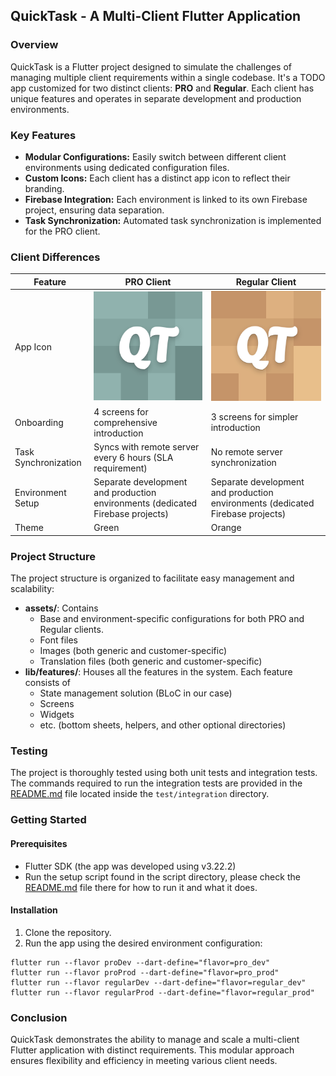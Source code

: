 ## QuickTask - A Multi-Client Flutter Application

### Overview

QuickTask is a Flutter project designed to simulate the challenges of managing multiple client requirements within a single codebase. It's a TODO app customized for two distinct clients: **PRO** and **Regular**. Each client has unique features and operates in separate development and production environments.

### Key Features

- **Modular Configurations:** Easily switch between different client environments using dedicated configuration files.
- **Custom Icons:** Each client has a distinct app icon to reflect their branding.
- **Firebase Integration:** Each environment is linked to its own Firebase project, ensuring data separation.
- **Task Synchronization:** Automated task synchronization is implemented for the PRO client.

### Client Differences

| Feature              | PRO Client                                                                                                                       | Regular Client                                                                                                                           |
|----------------------|----------------------------------------------------------------------------------------------------------------------------------|------------------------------------------------------------------------------------------------------------------------------------------|
| App Icon             | ![PRO Client Icon](https://github.com/byshy/unicode_quick_task/blob/main/apps/quick_task/android/app/src/pro/play_store_512.png) | ![Regular Client Icon](https://github.com/byshy/unicode_quick_task/blob/main/apps/quick_task/android/app/src/regular/play_store_512.png) |
| Onboarding           | 4 screens for comprehensive introduction                                                                                         | 3 screens for simpler introduction                                                                                                       |
| Task Synchronization | Syncs with remote server every 6 hours (SLA requirement)                                                                         | No remote server synchronization                                                                                                         |
| Environment Setup    | Separate development and production environments (dedicated Firebase projects)                                                   | Separate development and production environments (dedicated Firebase projects)                                                           |
| Theme                | Green                                                                                                                            | Orange                                                                                                                                   |

### Project Structure

The project structure is organized to facilitate easy management and scalability:
- **assets/**: Contains
  - Base and environment-specific configurations for both PRO and Regular clients.
  - Font files
  - Images (both generic and customer-specific)
  - Translation files (both generic and customer-specific)
- **lib/features/**: Houses all the features in the system. Each feature consists of
  - State management solution (BLoC in our case)
  - Screens
  - Widgets
  - etc. (bottom sheets, helpers, and other optional directories)

### Testing

The project is thoroughly tested using both unit tests and integration tests. The commands required to run the integration tests are provided in the [README.md](apps/quick_task/integration_test/README.md) file located inside the `test/integration` directory.

### Getting Started

#### Prerequisites
- Flutter SDK (the app was developed using v3.22.2)
- Run the setup script found in the script directory, please check the [README.md](scripts/README.md) file there for how to run it and what it does.

#### Installation
1. Clone the repository.
2. Run the app using the desired environment configuration:

```
flutter run --flavor proDev --dart-define="flavor=pro_dev"
flutter run --flavor proProd --dart-define="flavor=pro_prod"
flutter run --flavor regularDev --dart-define="flavor=regular_dev"
flutter run --flavor regularProd --dart-define="flavor=regular_prod"
```

### Conclusion

QuickTask demonstrates the ability to manage and scale a multi-client Flutter application with distinct requirements. This modular approach ensures flexibility and efficiency in meeting various client needs.